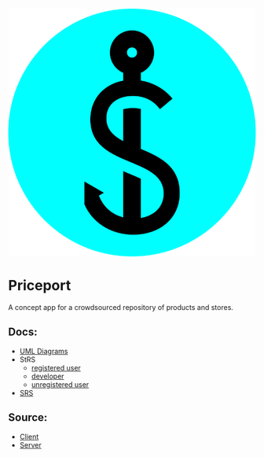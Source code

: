![logo](https://github.com/koioannis/PricePort/blob/main/src/client/src/assets/svg/logo.svg)

# Priceport

A concept app for a crowdsourced repository
of products and stores.

## Docs:

- [UML Diagrams](https://github.com/koioannis/PricePort/blob/main/docs/UML_diagrams.pdf)
- StRS
    - [registered user](https://github.com/koioannis/PricePort/blob/main/docs/STRS_registered_user.pdf)
    - [developer](https://github.com/koioannis/PricePort/blob/main/docs/STRS_software_developer.pdf)
    - [unregistered user](https://github.com/koioannis/PricePort/blob/main/docs/STRS_unregistered_user.pdf)
- [SRS](https://github.com/koioannis/PricePort/blob/main/docs/SRS_priceport.pdf)

## Source:

- [Client](https://github.com/koioannis/PricePort/tree/main/src/client)
- [Server](https://github.com/koioannis/PricePort/tree/main/src/server)
